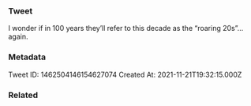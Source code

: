 ### Tweet
I wonder if in 100 years they’ll refer to this decade as the “roaring 20s”…again.

### Metadata
Tweet ID: 1462504146154627074
Created At: 2021-11-21T19:32:15.000Z

### Related

